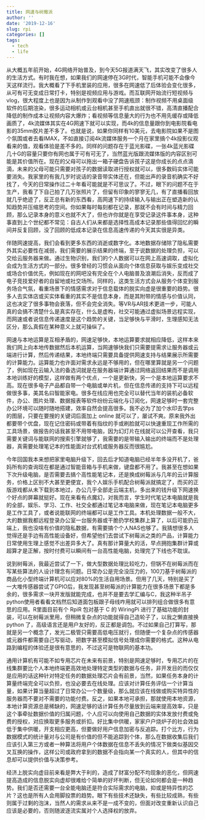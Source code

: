 ```yaml
---
title: 网速与树莓派
author: ''
date: '2019-12-16'
slug: rpi
categories: []
tags:
  - tech
  - life
---
```


从大概五年前开始，4G网络开始普及，到今天5G报道满天飞，其实改变了很多人的生活方式。有时我在想，如果我们的网速停在3G时代，智能手机可能不会像今天这样流行。我大概看了下手机里装的应用，很多在网速低了后体验会变化很多，从可有可无变成日常打卡，特别是视频应用与游戏。而互联网开始流行短视频与vlog，很大程度上也是因为从制作到观看中没了网速瓶颈：制作视频不用桌面级软件的后期渲染，很多运动相机或云台相机甚至手机直出就很不错，高清直播配合降低的制作成本让视频内容大爆炸；看视频等信息量大的行为也不用先缓存或降低画质了，4k流媒体其实在4G网速下就可以实现，而4k的信息量跟你到电影院看电影的35mm胶片差不多了。也就是说，如果你同样有10美元，去电影院如果不是图个氛围或者去看IMAX，不如直接订阅4k流媒体服务一个月在家里搞个4k投影仪观看来的值，观看体验是差不多的。同样的问题存在于蓝光影碟，一张4k蓝光影碟几十G的容量只要你有网也属于可有可无了，当然蓝光版跟流媒体版的内容区别可能是其价值所在。现在的父母可以拖出一箱子硬盘告诉孩子这是你成长的点点滴滴，未来的父母可能只需要对孩子的数据读取进行授权就可以，很多数码实体可能要消失。我家里的有我几岁时说话的录音带实体还在，但能出声的录音机确实不好找了，今天的日常操作过二十年看可能就是不可思议了。不过，眼下的问题不在于生产，我看了下自己拍了几万张照片了，但留有印象的寥寥无几，有了直播看回放就几乎绝迹了，反正总有新的东西看，高网速下的持续输入与输出正在塑造新的认知趋势并压缩思考的空间。你如果每时每刻都在记录，那就不会有时间与精力回顾，那么记录本身的意义也就不大了，但也许你就是在享受记录这件事本身，这种事直到上个世纪都不常见：自古人们从来都是选择性高成本记录那些值得回忆的瞬间并反复回顾，没了回顾的低成本记录在信息高速传递的今天其实很是异类。

伴随网速提高，我们会看到更多东西的消逝或数字化。本地数据存储除了隐私需要外其实必要性在减弱，我们需要的展示结果的终端，至于说数据的处理负担，可以交给云服务器来做。通过生物识别，我们的个人数据可以在网上高速调取，虚拟化会成为生活方式的一部分。很多曾经的习惯会从面向个体信息获取与娱乐变成社交或场合价值优先，例如现在的网吧没有完全在个人电脑普及浪潮后消失，反而成了电子竞技爱好者的自留地或社交场所。同样的，这类生活方式会从服务个体变到服务场合气氛，看重场景下的情感需求对于信息载体的脱实向虚是很重要的趋势。很多人去实体店或买实体看重的其实不是信息本身，而是其附带的情感与价值认同，这也决定了很多事物会衰落，但不会完全消失。等VR与AR技术更进一步，可能人真的会搞不清楚什么是真实存在，什么是虚构，社交可能通过虚拟场景远程实现，而网速或者说信息传递速度是这个趋势的关键，当足够快与平滑时，生理感知无法区分，那么真假在某种意义上就可操纵了。

网速与本地运算是互相矛盾的，网速足够快，本地运算要求就相应降低，这样本来我们网上向本地传数据然后本机运算，当网速够快我们只需要提需求让服务器或云端进行计算，然后传递结果，本地终端只需要具备提供网速支持与结果展示所需要的计算能力。运算能力也许面对需求永远是不够用的，但在哪里算就是另一个问题了，例如现在云输入法的备选词就是在服务器端计算通过网络返回结果而不是调用本地训练好的模型，这样做有两个优点，一个是更新快，另一个是本地运算要求不高。现在很多电子产品都自带一个电脑或单片机，但在信息传递的支持下可以远程做很多事，美其名曰智能家电。很多在线应用也完全可以替代当年的装机必备软件，办公、图片处理、数据报表等软件纷纷云端化与订阅化，网速足够时一套完整办公环境可以随时随地搭建，效率自然会提高很多。我不必为了加个水印去学ps的图层，只要在要搜的关键词后面加上 online 就可以了，屡试不爽。原来我外出都要带个优盘，现在记住密码或带着有指纹的手或刷脸就可以快速重现工作所需的工具场景，做报告的话我甚至不用带电脑，因为幻灯片在线就可以公开查看，我只需要关键词与能联网的搜索引擎就够了，我需要的是带输入输出的终端而不是处理器，真需要处理笔记本的性能面对台式机或服务器反而很尴尬。

今年回国我本来想把家里电脑升级下，回去后才知道电脑已经半年多没开机了，爸妈所有的查询现在都是通过智能音箱与手机来做，键盘都不用了。我甚至在想如果下次升级电脑，是否需要去搞个高性能笔记本，还是换成树莓派与几年的云计算服务，价格上区别不大甚至更便宜，我个人娱乐手机配合树莓派就搞定了，而买的正版游戏都从未下载到本地过，办公几乎全部走云端主机，多出来的钱升级下网速换个好点的屏幕就挺好。现在来看有点魔幻，对我而言，学生时代笔记本电脑就是我的全部，娱乐、学习、工作、社交全都通过笔记本电脑来做，现在笔记本电脑更多是工作工具了，或者说能联网的终端都可以是工作工具。本机处理数据一般不大，大的数据我都远程登录办公室一台服务器或干脆扔学校集群上算了，以后可能扔云端上，我也没啥有价值的隐私数据，有需要搞个个人NAS也够了。我猜想很多人觉得还是手边有高性能设备好，但希望他们去尝试下树莓派之类的产品，计算能力日常使用生理上感觉不出差异多大了。真有那计算量大的活，早点拥抱集群计算或超算才是正解，按时付费可以瞬间有一台高性能电脑，处理完了下线也不耽误。

说到树莓派，我最近尝试了一下，做大型数据处理比较吃力，但锅不在树莓派而在写某些算法的人设计理念有问题。日常办公是完全没压力的，100刀基于树莓派的商品化小型终端计算机可以应对80%的生活自用场景。但用了几天，特别是买了一大堆传感器尝试了GPIO后，我发现甚至树莓派的计算能力在很多场景下都是多余的，很多需求一块开发版就能完成，也并不是要去学汇编与C，我这种半吊子python使用者看看文档然后知道面包板跟子母线咋用就可以排列组合做很多有意思的应用。R里面目前有个 RpiR 包对基于 C 的 WiringPi 进行了基础功能的封装，可以在树莓派里用，但稍微复杂点的功能就得自己造轮子了，以我之懒直接换 python 了，高级语言还是用户友好的，反正都是调包。不过如果自己打算写，那就是另一个概念了，发光二极管只需要高低电压就行，但随便一个复杂点的传感器或元器件都需要自己写驱动，把数字甚至模拟信号处理成你需要的格式。这种从电路到编程的体验还是很有意思的，不过这可是物联网的基本功。

通用计算机有可能不如专用芯片在未来有前景，特别是网速足够时，专用芯片的在线集群要比个人本地终端更高效地处理特定类型的数据与任务，非开发目的而仅仅是应用的话这种针对特定任务的数据处理芯片会有前景，当然，如果任务本身的计算量终端完全可以负担，也没必要去在线处理。应该对计算任务评估一个计算当量，如果计算当量超过了日常办公一个数量级，那么就应该在线做或购买特异性的服务器而不要对不需要的功能付费。反之，如果本地可承担，那就使用本地资源，本地计算资源总是稀缺的，网速足够的话计算任务尽量放到云端来提高效率，只是这个事牵扯数据价值的归属问题，个人应可以向使用自己数据的实体发放付费或免费的授权，对应换取更多服务或折扣。好比集中供暖，家家户户烧炉子的社会效益低于集中供暖，开支相应更高，但要做好用户信息加密与反追踪。打个比方，行为数据模式的统计量对与公司是有价值的但不能追踪到个体，那么在数据收集后我们应该引入第三方或者一种算法将用户个体数据在信息不丢失的情况下做类似基因交叉互换的操作，这样公司或政府拿到的数据不会指向某一个真实的人，但其中的信息却可以提供价值与决策参考。

经济上脱实向虚目前来看是弊大于利的，造成了财富分配不均现象的恶化，但网速提高造成的信息脱实向虚却很难给个简单的好坏判断，但无论如何都会是一种趋势。我们是否还需要一台全能电脑还是符合实际需求的电脑，抑或是特异性的芯片？这也是所有人会用脚投票的趋势。眼下有些技术还缺失，有些比较成熟，有些则属于过剩的泡沫，当然人的需求从来不是一成不变的，但面对改变重新认识自己应该是必要的，否则随波逐流实属对个人选择权的放弃。
